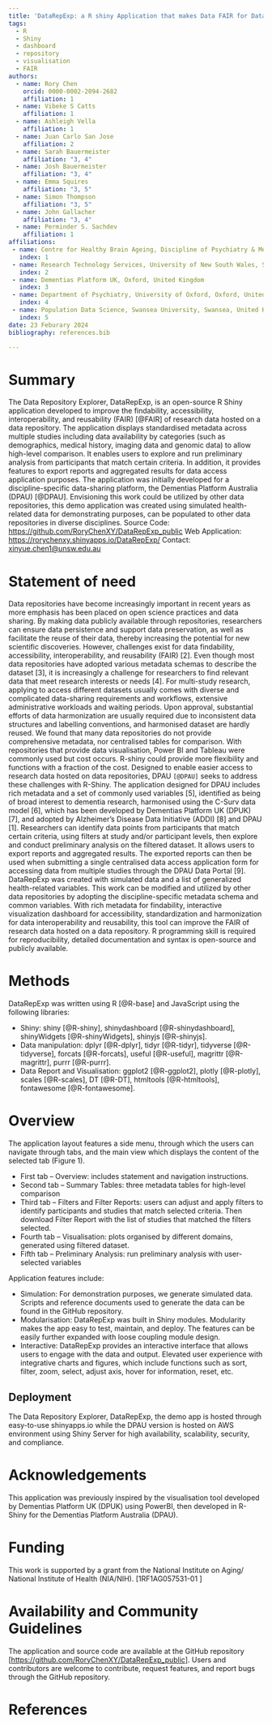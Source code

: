 ```yaml
---
title: 'DataRepExp: a R shiny Application that makes Data FAIR for Data Repositories'
tags:
  - R
  - Shiny
  - dashboard
  - repository
  - visualisation
  - FAIR
authors:
  - name: Rory Chen
    orcid: 0000-0002-2094-2682
    affiliation: 1 
  - name: Vibeke S Catts
    affiliation: 1
  - name: Ashleigh Vella
    affiliation: 1
  - name: Juan Carlo San Jose
    affiliation: 2
  - name: Sarah Bauermeister
    affiliation: "3, 4"
  - name: Josh Bauermeister
    affiliation: "3, 4"
  - name: Emma Squires
    affiliation: "3, 5"
  - name: Simon Thompson
    affiliation: "3, 5"
  - name: John Gallacher
    affiliation: "3, 4"
  - name: Perminder S. Sachdev
    affiliation: 1  
affiliations:
 - name: Centre for Healthy Brain Ageing, Discipline of Psychiatry & Mental Health, School of Clinical Medicine, University of New South Wales, Sydney, Australia
   index: 1
 - name: Research Technology Services, University of New South Wales, Sydney, Australia
   index: 2
 - name: Dementias Platform UK, Oxford, United Kingdom
   index: 3
 - name: Department of Psychiatry, University of Oxford, Oxford, United Kingdom
   index: 4
 - name: Population Data Science, Swansea University, Swansea, United Kingdom
   index: 5
date: 23 Feburary 2024
bibliography: references.bib

---
```


# Summary

The Data Repository Explorer, DataRepExp, is an open-source R Shiny application developed to improve the findability, accessibility, interoperability, and reusability (FAIR) [@FAIR] of research data hosted on  a data repository. 
The application displays standardised metadata across multiple studies including data availability by categories (such as demographics, medical history, imaging data and genomic data) to allow high-level comparison. It enables users to explore and run preliminary analysis from participants that match certain criteria. In addition, it provides features to export reports and aggregated results for data access application purposes.
The application was initially developed for a discipline-specific data-sharing platform, the Dementias Platform Australia (DPAU) [@DPAU]. Envisioning this work could be utilized by other data repositories, this demo application was created using simulated health-related data for demonstrating purposes, can be populated to other data repositories in diverse disciplines.
Source Code: https://github.com/RoryChenXY/DataRepExp_public 
Web Application: https://rorychenxy.shinyapps.io/DataRepExp/ 
Contact: xinyue.chen1@unsw.edu.au


# Statement of need

Data repositories have become increasingly important in recent years as more emphasis has been placed on open science practices and data sharing. By making data publicly available through repositories, researchers can ensure data persistence and support data preservation, as well as facilitate the reuse of their data, thereby increasing the potential for new scientific discoveries. However, challenges exist for data findability, accessibility, interoperability, and reusability (FAIR) [2].
Even though most data repositories have adopted various metadata schemas to describe the dataset [3], it is increasingly a challenge for researchers to find relevant data that meet research interests or needs [4]. For multi-study research, applying to access different datasets usually comes with diverse and complicated data-sharing requirements and workflows, extensive administrative workloads and waiting periods. Upon approval, substantial efforts of data harmonization are usually required due to inconsistent data structures and labelling conventions, and harmonised dataset are hardly reused. We found that many data repositories do not provide comprehensive metadata, nor centralised tables for comparison. With repositories that provide data visualisation, Power BI and Tableau were commonly used but cost occurs. R-shiny could provide more flexibility and functions with a fraction of the cost.
Designed to enable easier access to research data hosted on data repositories, DPAU `[@DPAU]` seeks to address these challenges with R-Shiny. The application designed for DPAU includes rich metadata and a set of commonly used variables [5], identified as being of broad interest to dementia research, harmonised using the C-Surv data model [6], which has been developed by Dementias Platform UK (DPUK) [7], and adopted by Alzheimer’s Disease Data Initiative (ADDI) [8] and DPAU [1]. Researchers can identify data points from participants that match certain criteria, using filters at study and/or participant levels, then explore and conduct preliminary analysis on the filtered dataset. It allows users to export reports and aggregated results. The exported reports can then be used when submitting a single centralised data access application form for accessing data from multiple studies through the DPAU Data Portal [9].
DataRepExp was created with simulated data and a list of generalized health-related variables. This work can be modified and utilized by other data repositories by adopting the discipline-specific metadata schema and common variables. With rich metadata for findability, interactive visualization dashboard for accessibility, standardization and harmonization for data interoperability and reusability, this tool can improve the FAIR of research data hosted on a data repository. R programming skill is required for reproducibility, detailed documentation and syntax is open-source and publicly available.


# Methods

DataRepExp was written using R [@R-base] and JavaScript using the following libraries:

-  Shiny: shiny [@R-shiny], shinydashboard [@R-shinydashboard], shinyWidgets [@R-shinyWidgets], shinyjs [@R-shinyjs].
-  Data manipulation: dplyr [@R-dplyr], tidyr [@R-tidyr], tidyverse [@R-tidyverse], forcats [@R-forcats], useful [@R-useful], magrittr [@R-magrittr], purrr [@R-purrr].
-  Data Report and Visualisation: ggplot2 [@R-ggplot2], plotly [@R-plotly], scales [@R-scales], DT [@R-DT], htmltools [@R-htmltools], fontawesome [@R-fontawesome].

# Overview

The application layout features a side menu, through which the users can navigate through tabs, and the main view which displays the content of the selected tab (Figure 1).
-  First tab – Overview: includes statement and navigation instructions.
-  Second tab – Summary Tables: three metadata tables for high-level comparison
-  Third tab – Filters and Filter Reports: users can adjust and apply filters to identify participants and studies that match selected criteria. Then download Filter Report with the list of studies that matched the filters selected.
-  Fourth tab – Visualisation: plots organised by different domains, generated using filtered dataset.
-  Fifth tab – Preliminary Analysis: run preliminary analysis with user-selected variables

Application features include:
-  Simulation: For demonstration purposes, we generate simulated data. Scripts and reference documents used to generate the data can be found in the GitHub repository.
-  Modularisation: DataRepExp was built in Shiny modules. Modularity makes the app easy to test, maintain, and deploy. The features can be easily further expanded with loose coupling module design.
-  Interactive: DataRepExp provides an interactive interface that allows users to engage with the data and output. Elevated user experience with integrative charts and figures, which include functions such as sort, filter, zoom, select, adjust axis, hover for information, reset, etc.

## Deployment

The Data Repository Explorer, DataRepExp, the demo app is hosted through easy-to-use shinyapps.io while the DPAU version is hosted on AWS environment using Shiny Server for high availability, scalability, security, and compliance.

# Acknowledgements

This application was previously inspired by the visualisation tool developed by Dementias Platform UK (DPUK) using PowerBI, then developed in R-Shiny for the Dementias Platform Australia (DPAU).

# Funding
This work is supported by a grant from the National Institute on Aging/ National Institute of Health (NIA/NIH). [1RF1AG057531-01 ]

# Availability and Community Guidelines
The application and source code are available at the GitHub repository [https://github.com/RoryChenXY/DataRepExp_public]. Users and contributors are welcome to contribute, request features, and report bugs through the GitHub repository.

# References

